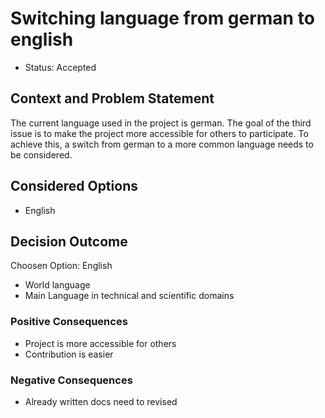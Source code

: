 # Switching language from german to english 

* Status: Accepted

## Context and Problem Statement
The current language used in the project is german. The goal of the third issue is to make the project more accessible for others to participate.
 To achieve this, a switch from german to a more common language needs to be considered.

## Considered Options

* English

## Decision Outcome

Choosen Option: English
* World language
* Main Language in technical and scientific domains

### Positive Consequences
* Project is more accessible for others
* Contribution is easier
 
### Negative Consequences
* Already written docs need to revised

